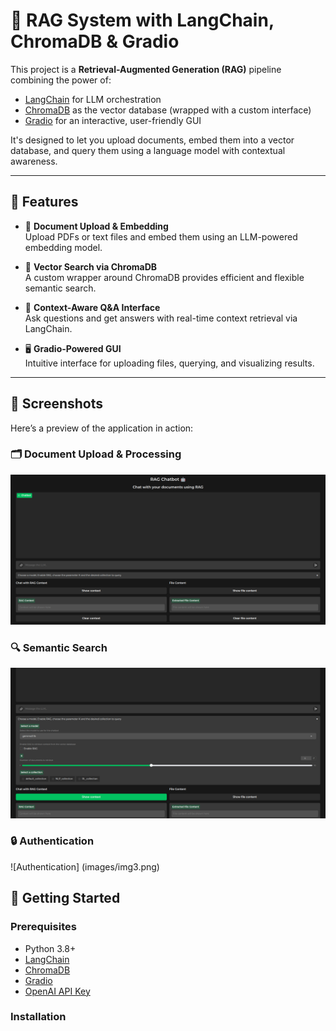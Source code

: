 # 🧠 RAG System with LangChain, ChromaDB & Gradio

This project is a **Retrieval-Augmented Generation (RAG)** pipeline combining the power of:

- [LangChain](https://github.com/langchain-ai/langchain) for LLM orchestration  
- [ChromaDB](https://www.trychroma.com/) as the vector database (wrapped with a custom interface)  
- [Gradio](https://www.gradio.app/) for an interactive, user-friendly GUI  

It's designed to let you upload documents, embed them into a vector database, and query them using a language model with contextual awareness.

---

## 🔧 Features

- 📁 **Document Upload & Embedding**  
  Upload PDFs or text files and embed them using an LLM-powered embedding model.

- 🧠 **Vector Search via ChromaDB**  
  A custom wrapper around ChromaDB provides efficient and flexible semantic search.

- 💬 **Context-Aware Q&A Interface**  
  Ask questions and get answers with real-time context retrieval via LangChain.

- 🖥️ **Gradio-Powered GUI**  
  Intuitive interface for uploading files, querying, and visualizing results.

---

## 📸 Screenshots

Here’s a preview of the application in action:

### 🗂️ Document Upload & Processing
![Document Upload](images/img1.png)

### 🔍 Semantic Search
![Semantic Search](images/img2.png)

### 🔒 Authentication
![Authentication] (images/img3.png)



## 🚀 Getting Started

### Prerequisites

- Python 3.8+
- [LangChain](https://github.com/langchain-ai/langchain)
- [ChromaDB](https://www.trychroma.com/)
- [Gradio](https://www.gradio.app/)
- [OpenAI API Key](https://platform.openai.com/)

### Installation


